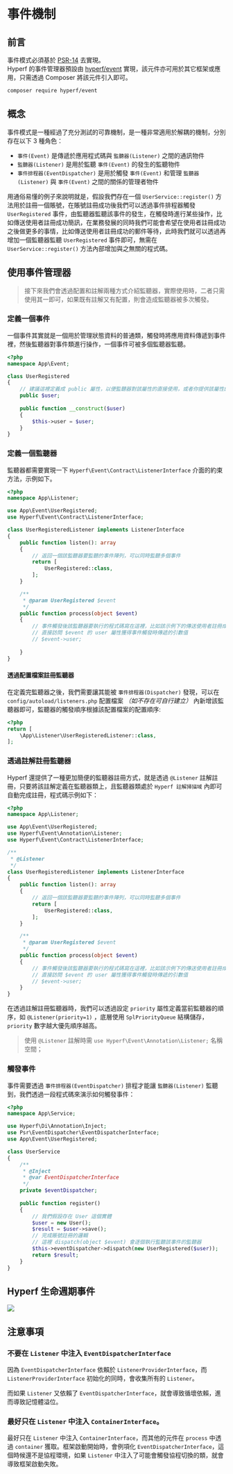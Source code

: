 # 事件機制

## 前言

事件模式必須基於 [PSR-14](https://github.com/php-fig/fig-standards/blob/master/accepted/PSR-14-event-dispatcher.md) 去實現。   
Hyperf 的事件管理器預設由 [hyperf/event](https://github.com/hyperf/event) 實現，該元件亦可用於其它框架或應用，只需透過 Composer 將該元件引入即可。

```bash
composer require hyperf/event
```

## 概念

事件模式是一種經過了充分測試的可靠機制，是一種非常適用於解耦的機制，分別存在以下 3 種角色：

- `事件(Event)` 是傳遞於應用程式碼與 `監聽器(Listener)` 之間的通訊物件
- `監聽器(Listener)` 是用於監聽 `事件(Event)` 的發生的監聽物件
- `事件排程器(EventDispatcher)` 是用於觸發 `事件(Event)` 和管理 `監聽器(Listener)` 與 `事件(Event)` 之間的關係的管理者物件

用通俗易懂的例子來說明就是，假設我們存在一個 `UserService::register()` 方法用於註冊一個賬號，在賬號註冊成功後我們可以透過事件排程器觸發 `UserRegistered` 事件，由監聽器監聽該事件的發生，在觸發時進行某些操作，比如傳送使用者註冊成功簡訊，在業務發展的同時我們可能會希望在使用者註冊成功之後做更多的事情，比如傳送使用者註冊成功的郵件等待，此時我們就可以透過再增加一個監聽器監聽 `UserRegistered` 事件即可，無需在 `UserService::register()` 方法內部增加與之無關的程式碼。

## 使用事件管理器

> 接下來我們會透過配置和註解兩種方式介紹監聽器，實際使用時，二者只需使用其一即可，如果既有註解又有配置，則會造成監聽器被多次觸發。

### 定義一個事件

一個事件其實就是一個用於管理狀態資料的普通類，觸發時將應用資料傳遞到事件裡，然後監聽器對事件類進行操作，一個事件可被多個監聽器監聽。

```php
<?php
namespace App\Event;

class UserRegistered
{
    // 建議這裡定義成 public 屬性，以便監聽器對該屬性的直接使用，或者你提供該屬性的 Getter
    public $user;
    
    public function __construct($user)
    {
        $this->user = $user;    
    }
}
```

### 定義一個監聽器

監聽器都需要實現一下 `Hyperf\Event\Contract\ListenerInterface` 介面的約束方法，示例如下。

```php
<?php
namespace App\Listener;

use App\Event\UserRegistered;
use Hyperf\Event\Contract\ListenerInterface;

class UserRegisteredListener implements ListenerInterface
{
    public function listen(): array
    {
        // 返回一個該監聽器要監聽的事件陣列，可以同時監聽多個事件
        return [
            UserRegistered::class,
        ];
    }

    /**
     * @param UserRegistered $event
     */
    public function process(object $event)
    {
        // 事件觸發後該監聽器要執行的程式碼寫在這裡，比如該示例下的傳送使用者註冊成功簡訊等
        // 直接訪問 $event 的 user 屬性獲得事件觸發時傳遞的引數值
        // $event->user;
        
    }
}
```

#### 透過配置檔案註冊監聽器

在定義完監聽器之後，我們需要讓其能被 `事件排程器(Dispatcher)` 發現，可以在 `config/autoload/listeners.php` 配置檔案 *（如不存在可自行建立）* 內新增該監聽器即可，監聽器的觸發順序根據該配置檔案的配置順序:

```php
<?php
return [
    \App\Listener\UserRegisteredListener::class,
];
```

### 透過註解註冊監聽器

Hyperf 還提供了一種更加簡便的監聽器註冊方式，就是透過 `@Listener` 註解註冊，只要將該註解定義在監聽器類上，且監聽器類處於 `Hyperf 註解掃描域` 內即可自動完成註冊，程式碼示例如下：

```php
<?php
namespace App\Listener;

use App\Event\UserRegistered;
use Hyperf\Event\Annotation\Listener;
use Hyperf\Event\Contract\ListenerInterface;

/**
 * @Listener 
 */
class UserRegisteredListener implements ListenerInterface
{
    public function listen(): array
    {
        // 返回一個該監聽器要監聽的事件陣列，可以同時監聽多個事件
        return [
            UserRegistered::class,
        ];
    }

    /**
     * @param UserRegistered $event
     */
    public function process(object $event)
    {
        // 事件觸發後該監聽器要執行的程式碼寫在這裡，比如該示例下的傳送使用者註冊成功簡訊等
        // 直接訪問 $event 的 user 屬性獲得事件觸發時傳遞的引數值
        // $event->user;
    }
}
```

在透過註解註冊監聽器時，我們可以透過設定 `priority` 屬性定義當前監聽器的順序，如 `@Listener(priority=1)` ，底層使用 `SplPriorityQueue` 結構儲存，`priority` 數字越大優先順序越高。

> 使用 `@Listener` 註解時需 `use Hyperf\Event\Annotation\Listener;` 名稱空間；  

### 觸發事件

事件需要透過 `事件排程器(EventDispatcher)` 排程才能讓 `監聽器(Listener)` 監聽到，我們透過一段程式碼來演示如何觸發事件：

```php
<?php
namespace App\Service;

use Hyperf\Di\Annotation\Inject;
use Psr\EventDispatcher\EventDispatcherInterface;
use App\Event\UserRegistered; 

class UserService
{
    /**
     * @Inject 
     * @var EventDispatcherInterface
     */
    private $eventDispatcher;
    
    public function register()
    {
        // 我們假設存在 User 這個實體
        $user = new User();
        $result = $user->save();
        // 完成賬號註冊的邏輯
        // 這裡 dispatch(object $event) 會逐個執行監聽該事件的監聽器
        $this->eventDispatcher->dispatch(new UserRegistered($user));
        return $result;
    }
}
```

## Hyperf 生命週期事件

![](imgs/hyperf-events.svg)

## 注意事項

### 不要在 `Listener` 中注入 `EventDispatcherInterface`

因為 `EventDispatcherInterface` 依賴於 `ListenerProviderInterface`，而 `ListenerProviderInterface` 初始化的同時，會收集所有的 `Listener`。

而如果 `Listener` 又依賴了 `EventDispatcherInterface`，就會導致循壞依賴，進而導致記憶體溢位。

### 最好只在 `Listener` 中注入 `ContainerInterface`。

最好只在 `Listener` 中注入 `ContainerInterface`，而其他的元件在 `process` 中透過 `container` 獲取。框架啟動開始時，會例項化 `EventDispatcherInterface`，這個時候還不是協程環境，如果 `Listener` 中注入了可能會觸發協程切換的類，就會導致框架啟動失敗。
